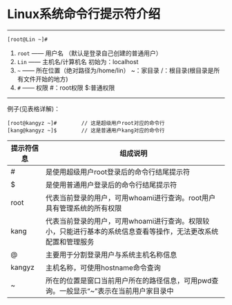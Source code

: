 # Linux系统命令行提示符介绍
***
`[root@Lin ~]# `

1. `root`  ——  用户名 （默认是登录自己创建的普通用户）
2. `Lin`  ——  主机名/计算机名   初始为：localhost
3. `~`  ——  所在位置（绝对路径为/home/lin）     ~：家目录      /：根目录(根目录是所有文件开始的地方)
4. `#`  ——  权限   #：root权限	   $:普通权限


***

例子(见表格详解)：
```
[root@kangyz ~]#		// 这是超级用户root对应的命令行
[kang@kangyz ~]$		// 这是普通用户kang对应的命令行
```
|提示符信息|组成说明|
|--|--|
|#|是使用超级用户root登录后的命令行结尾提示符|
|$|是使用普通用户登录后的命令行结尾提示符|
|root|代表当前登录的用户，可用whoami进行查询。root用户具有管理系统的所有权限|
|kang|代表当前登录的用户，可用whoami进行查询。权限较小，只能进行基本的系统信息查看等操作，无法更改系统配置和管理服务|
|@|主要用于分割登录用户与系统主机名称信息|
|kangyz|主机名称，可使用hostname命令查询|
|~|所在的位置是窗口当前用户所在的路径信息，可用pwd查询。一般显示“~”表示在当前用户家目录中|
